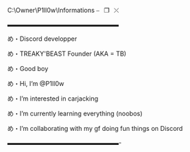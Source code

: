 C:\Owner\P1ll0w\Informations  ⎯⠀❐⠀⤬




▬▬▬▬▬▬▬▬▬▬▬▬▬▬▬▬▬▬


め・Discord developper



め・TREAKY'BEAST Founder (AKA = TB)



め・Good boy



め・Hi, I’m @P1ll0w



め・I’m interested in carjacking



め・I’m currently learning everything (noobos)



め・I’m collaborating with my gf doing fun things on Discord





▬▬▬▬▬▬▬▬▬▬▬▬▬▬▬▬▬▬- 

<!---
P1ll0w/P1ll0w is a ✨ special ✨ repository because its `README.md` (this file) appears on your GitHub profile.
You can click the Preview link to take a look at your changes.
--->
